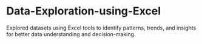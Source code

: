 # Data-Exploration-using-Excel
Explored datasets using Excel tools to identify patterns, trends, and insights for better data understanding and decision-making.
